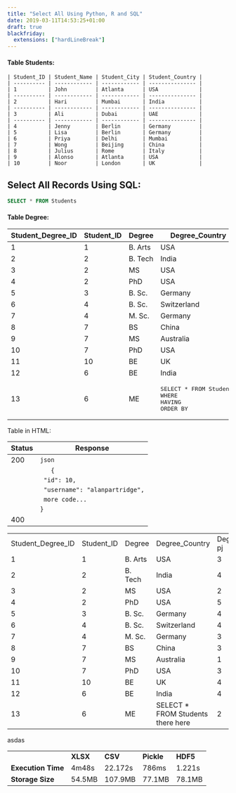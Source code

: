 ```yaml
---
title: "Select All Using Python, R and SQL"
date: 2019-03-11T14:53:25+01:00
draft: true
blackfriday:
  extensions: ["hardLineBreak"]
---
```


#### Table Students:

```
| Student_ID | Student_Name | Student_City | Student_Country |
| ---------- | ------------ | ------------ | --------------- |
| 1          | John         | Atlanta      | USA             |
| ---------- | ------------ | ------------ | --------------- |
| 2          | Hari         | Mumbai       | India           |
| ---------- | ------------ | ------------ | --------------- |
| 3          | Ali          | Dubai        | UAE             |
| ---------- | ------------ | ------------ | --------------- |
| 4          | Jenny        | Berlin       | Germany         |
| 5          | Lisa         | Berlin       | Germany         |
| 6          | Priya        | Delhi        | Mumbai          |
| 7          | Wong         | Beijing      | China           |
| 8          | Julius       | Rome         | Italy           |
| 9          | Alonso       | Atlanta      | USA             |
| 10         | Noor         | London       | UK              |
```

## Select All Records Using SQL:

```SQL
SELECT * FROM Students
```

#### Table Degree:

| Student_Degree_ID | Student_ID | Degree  | Degree_Country | Degree_Length |
| ----------------- | ---------- | ------- | -------------- | ------------- |
| 1                 | 1          | B. Arts | USA            | 3             |
| 2                 | 2          | B. Tech | India          | 4             |
| 3                 | 2          | MS      | USA            | 2             |
| 4                 | 2          | PhD     | USA            | 5             |
| 5                 | 3          | B. Sc.  | Germany        | 4             |
| 6                 | 4          | B. Sc.  | Switzerland    | 4             |
| 7                 | 4          | M. Sc.  | Germany        | 3             |
| 8                 | 7          | BS      | China          | 3             |
| 9                 | 7          | MS      | Australia      | 1             |
| 10                | 7          | PhD     | USA            | 3             |
| 11                | 10         | BE      | UK             | 4             |
| 12                | 6          | BE      | India          | 4             |
| 13                | 6          | ME      | <pre>SELECT * FROM Students<br>WHERE <br>HAVING <br>ORDER BY <span class = "copy-to-clipboard"></pre>| 2             |

Table in HTML:

| Status | Response  |
| ------ | --------- |
| 200    | `json`                          |
|        | `   {`                          |
|        | ` "id": 10,`                    |
|        | ` "username": "alanpartridge",` |
|        | ` more code...`                 |
|        | `}`                             |
| 400    |                                 |

<table>
<tr>
<td>Student_Degree_ID</td>
<td>Student_ID</td>
<td>Degree</td>
<td>Degree_Country</td>
<td>Degree_Length <br> pj </td>
</tr>
<tr>
<td>1</td>
<td>1</td>
<td>B. Arts</td>
<td>USA</td>
<td>3</td>
</tr>
<tr>
<td>2</td>
<td>2</td>
<td>B. Tech</td>
<td>India</td>
<td>4</td>
</tr>
<tr>
<td>3</td>
<td>2</td>
<td>MS</td>
<td>USA</td>
<td>2</td>
</tr>
<tr>
<td>4</td>
<td>2</td>
<td>PhD</td>
<td>USA</td>
<td>5</td>
</tr>
<tr>
<td>5</td>
<td>3</td>
<td>B. Sc.</td>
<td>Germany</td>
<td>4</td>
</tr>
<tr>
<td>6</td>
<td>4</td>
<td>B. Sc.</td>
<td>Switzerland</td>
<td>4</td>
</tr>
<tr>
<td>7</td>
<td>4</td>
<td>M. Sc.</td>
<td>Germany</td>
<td>3</td>
</tr>
<tr>
<td>8</td>
<td>7</td>
<td>BS</td>
<td>China</td>
<td>3</td>
</tr>
<tr>
<td>9</td>
<td>7</td>
<td>MS</td>
<td>Australia</td>
<td>1</td>
</tr>
<tr>
<td>10</td>
<td>7</td>
<td>PhD</td>
<td>USA</td>
<td>3</td>
</tr>
<tr>
<td>11</td>
<td>10</td>
<td>BE</td>
<td>UK</td>
<td>4</td>
</tr>
<tr>
<td>12</td>
<td>6</td>
<td>BE</td>
<td>India</td>
<td>4</td>
</tr>
<tr>
<td>13</td>
<td>6</td>
<td>ME</td>
<td>SELECT * FROM Students there here</td>
<td>2</td>
</tr>
</table>




asdas

<table>
  <tr>
    <td></td>
    <td><b>XLSX</b></td>
    <td><b>CSV</b></td>
    <td><b>Pickle</b></td>
    <td><b>HDF5</b></td>
  </tr>
  <tr>
    <td><b>Execution Time</b></td>
    <td>4m48s</td>
    <td>22.172s</td>
    <td>786ms</td>
    <td>1.221s</td>
  </tr>
  <tr>
    <td><b>Storage Size</b></td>
    <td>54.5MB</td>
    <td>107.9MB</td>
    <td>77.1MB</td>
    <td>78.1MB</td>
  </tr>
</table>
